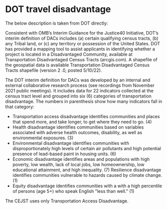 # DOT travel disadvantage

The below description is taken from DOT directly: 

Consistent with OMB’s Interim Guidance for the Justice40 Initiative, DOT’s interim definition of DACs includes (a) certain qualifying census tracts, (b) any Tribal land, or (c) any territory or possession of the United States. DOT has provided a mapping tool to assist applicants in identifying whether a project is located in a Disadvantaged Community, available at Transportation Disadvantaged Census Tracts (arcgis.com). A shapefile of the geospatial data is available  Transportation Disadvantaged Census Tracts shapefile (version 2 .0, posted 5/10/22).

The DOT interim definition for DACs was developed by an internal and external collaborative research process (see recordings from November 2021 public meetings). It includes data for 22 indicators collected at the census tract level and grouped into six (6) categories of transportation disadvantage. The numbers in parenthesis show how many indicators fall in that category:

- Transportation access disadvantage identifies communities and places that spend more, and take longer, to get where they need to go. (4)
- Health disadvantage identifies communities based on variables associated with adverse health outcomes, disability, as well as environmental exposures. (3)
- Environmental disadvantage identifies communities with disproportionately high levels of certain air pollutants and high potential presence of lead-based paint in housing units. (6)
- Economic disadvantage identifies areas and populations with high poverty, low wealth, lack of local jobs, low homeownership, low educational attainment, and high inequality. (7)
Resilience disadvantage identifies communities vulnerable to hazards caused by climate change. (1)
- Equity disadvantage identifies communities with a with a high percentile of persons (age 5+) who speak English "less than well." (1)

The CEJST uses only Transportation Access Disadvantage. 